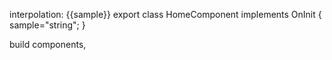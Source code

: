 interpolation:
{{sample}}
export class HomeComponent implements OnInit {
sample="string";
}

build components,
<app-component></app-component>